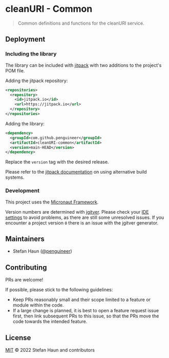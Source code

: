 # cleanURI - Common

> Common definitions and functions for the cleanURI service.


## Deployment

### Including the library

The library can be included with [jitpack](https://jitpack.io/) with two additions to the project's POM file. 

Adding the jitpack repository:
```xml
<repositories>
  <repository>
    <id>jitpack.io</id>
    <url>https://jitpack.io</url>
  </repository>
</repositories>
```

Adding the library:
```xml
<dependency>
  <groupId>com.github.penguineer</groupId>
  <artifactId>cleanURI-common</artifactId>
  <version>main-HEAD</version>
</dependency>
```
Replace the `version` tag with the desired release.

Please refer to the [jitpack documentation](https://jitpack.io/) on using alternative build systems.

### Development

This project uses the [Micronaut Framework](https://micronaut.io/).

Version numbers are determined with [jgitver](https://jgitver.github.io/).
Please check your [IDE settings](https://jgitver.github.io/#_ides_usage) to avoid problems, as there are still some unresolved issues.
If you encounter a project version `0` there is an issue with the jgitver generator.


## Maintainers

* Stefan Haun ([@penguineer](https://github.com/penguineer))


## Contributing

PRs are welcome!

If possible, please stick to the following guidelines:

* Keep PRs reasonably small and their scope limited to a feature or module within the code.
* If a large change is planned, it is best to open a feature request issue first, then link subsequent PRs to this issue, so that the PRs move the code towards the intended feature.


## License

[MIT](LICENSE.txt) © 2022 Stefan Haun and contributors
